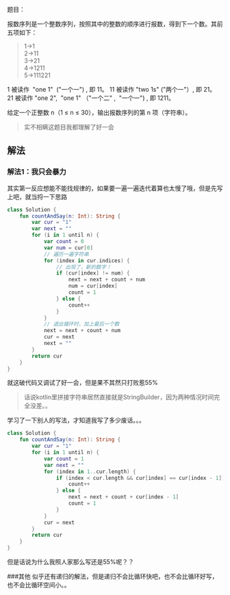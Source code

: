 题目：

报数序列是一个整数序列，按照其中的整数的顺序进行报数，得到下一个数。其前五项如下：
>1->1  
2->11  
3->21  
4->1211  
5->111221  

1 被读作  "one 1"  ("一个一") , 即 11。
11 被读作 "two 1s" ("两个一"）, 即 21。
21 被读作 "one 2",  "one 1" （"一个二" ,  "一个一") , 即 1211。

给定一个正整数 n（1 ≤ n ≤ 30），输出报数序列的第 n 项（字符串）。
>实不相瞒这题目我都理解了好一会

## 解法
### 解法1：我只会暴力

其实第一反应想能不能找规律的，如果要一遍一遍迭代着算也太慢了哦，但是先写上吧，就当捋一下思路
```kotlin
class Solution {
    fun countAndSay(n: Int): String {
        var cur = "1"
        var next = ""
        for (i in 1 until n) {
            var count = 0
            var num = cur[0]
            // 遍历一遍字符串
            for (index in cur.indices) {
                // 出现了，新的数字！
                if (cur[index] != num) {
                    next = next + count + num
                    num = cur[index]
                    count = 1
                } else {
                    count++
                }
            }
            // 退出循环时，加上最后一个数
            next = next + count + num
            cur = next
            next = ""
        }
        return cur
    }
}
```
就这破代码又调试了好一会，但是果不其然只打败惹55%
>话说kotlin里拼接字符串居然直接就是StringBuilder，因为两种情况时间完全没差。。

学习了一下别人的写法，才知道我写了多少废话。。。
```kotlin
class Solution {
    fun countAndSay(n: Int): String {
        var cur = "1"
        for (i in 1 until n) {
            var count = 1
            var next = ""
            for (index in 1..cur.length) {
                if (index < cur.length && cur[index] == cur[index - 1]) {
                    count++
                } else {
                    next = next + count + cur[index - 1]
                    count = 1
                }
            }
            cur = next
        }
        return cur
    }
}
```
但是话说为什么我照人家那么写还是55%呢？？

###其他
似乎还有递归的解法，但是递归不会比循环快吧，也不会比循环好写，也不会比循环空间小。。

